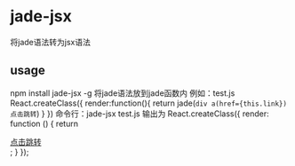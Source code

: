 # jade-jsx
将jade语法转为jsx语法
## usage
npm install jade-jsx -g
将jade语法放到jade函数内
例如：test.js
React.createClass({
    render:function(){
        return jade(`
            div
                a(href={this.link}) 点击跳转
            `)
    }
})
命令行：jade-jsx test.js
输出为
React.createClass({
    render: function () {
        return <div><a href={this.link}>点击跳转</a></div>;
    }
});
